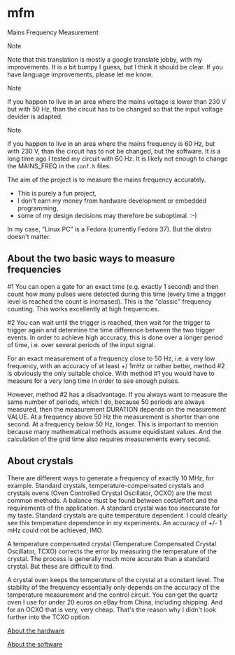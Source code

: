 # mfm
Mains Frequency Measurement

> [!NOTE]
> Note that this translation is mostly a google translate jobby, with my improvements. It is a bit bumpy I guess, but I think it should be clear. If you have language improvements, please let me know.

> [!NOTE]
> If you happen to live in an area where the mains voltage is lower than 230 V but with 50 Hz, than the circuit has to be changed so that the input voltage devider is adapted.

> [!NOTE]
> If you happen to live in an area where the mains frequency is 60 Hz, but with 230 V, than the circuit has to not be changed, but the software. It is a long time ago I tested my circuit with 60 Hz. It is likely not enough to change the MAINS_FREQ in the `conf.h` files.


The aim of the project is to measure the mains frequency accurately.

* This is purely a fun project,
* I don't earn my money from hardware development or embedded programming,
* some of my design decisions may therefore be suboptimal. :-)

In my case, “Linux PC” is a Fedora (currently Fedora 37). But the distro doesn't matter.


## About the two basic ways to measure frequencies

#1 You can open a gate for an exact time (e.g. exactly 1 second) and then count how many pulses were detected during this time (every time a trigger level is reached the count is increased). This is the "classic" frequency counting. This works excellently at high frequencies.

#2 You can wait until the trigger is reached, then wait for the trigger to trigger again and determine the time difference between the two trigger events. In order to achieve high accuracy, this is done over a longer period of time, i.e. over several periods of the input signal.

For an exact measurement of a frequency close to 50 Hz, i.e. a very low frequency, with an accuracy of at least +/ 1mHz or rather better, method #2 is obviously the only suitable choice. With method #1 you would have to measure for a very long time in order to see enough pulses.

However, method #2 has a disadvantage. If you always want to measure the same number of periods, which I do, because 50 periods are always measured, then the measurement DURATION depends on the measurement VALUE. At a frequency above 50 Hz the measurement is shorter than one second. At a frequency below 50 Hz, longer. This is important to mention because many mathematical methods assume equidistant values. And the calculation of the grid time also requires measurements ​​every second.

## About crystals

There are different ways to generate a frequency of exactly 10 MHz, for example. Standard crystals, temperature-compensated crystals and crystals ovens (Oven Controlled Crystal Oscillator, OCXO) are the most common methods. A balance must be found between cost/effort and the requirements of the application. A standard crystal was too inaccurate for my taste. Standard crystals are quite temperature dependent. I could clearly see this temperature dependence in my experiments. An accuracy of +/- 1 mHz could not be achieved, IMO.


A temperature compensated crystal (Temperature Compensated Crystal Oscillator, TCXO) corrects the error by measuring the temperature of the crystal. The process is generally much more accurate than a standard crystal. But these are difficult to find.

A crystal oven keeps the temperature of the crystal at a constant level. The stability of the frequency essentially only depends on the accuracy of the temperature measurement and the control circuit. You can get the quartz oven I use for under 20 euros on eBay from China, including shipping. And for an OCXO that is very, very cheap. That's the reason why I didn't look further into the TCXO option.



[About the hardware](Hardware_en.md)

[About the software](Software_en.md)
